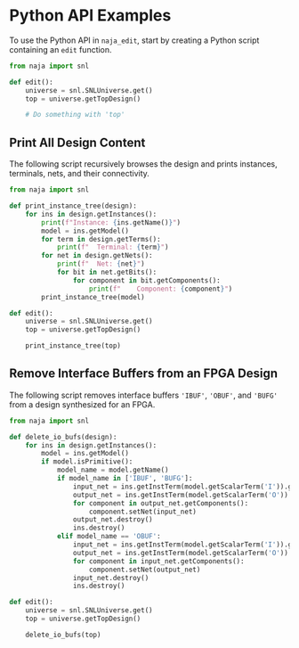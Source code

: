 # Python API Examples

To use the Python API in `naja_edit`, start by creating a Python script containing an `edit` function.

```python
from naja import snl

def edit():
    universe = snl.SNLUniverse.get()
    top = universe.getTopDesign()

    # Do something with 'top'
```

## Print All Design Content

The following script recursively browses the design and prints instances, terminals, nets, and their connectivity.

```python
from naja import snl

def print_instance_tree(design):
    for ins in design.getInstances():
        print(f"Instance: {ins.getName()}")
        model = ins.getModel()
        for term in design.getTerms():
            print(f"  Terminal: {term}")
        for net in design.getNets():
            print(f"  Net: {net}")
            for bit in net.getBits():
                for component in bit.getComponents():
                    print(f"    Component: {component}")
        print_instance_tree(model)

def edit():
    universe = snl.SNLUniverse.get()
    top = universe.getTopDesign()

    print_instance_tree(top)
```

## Remove Interface Buffers from an FPGA Design

The following script removes interface buffers `'IBUF'`, `'OBUF'`, and `'BUFG'` from a design synthesized for an FPGA.

```python
from naja import snl

def delete_io_bufs(design):
    for ins in design.getInstances():
        model = ins.getModel()
        if model.isPrimitive():
            model_name = model.getName()
            if model_name in ['IBUF', 'BUFG']:
                input_net = ins.getInstTerm(model.getScalarTerm('I')).getNet()
                output_net = ins.getInstTerm(model.getScalarTerm('O')).getNet()
                for component in output_net.getComponents():
                    component.setNet(input_net)
                output_net.destroy()
                ins.destroy()
            elif model_name == 'OBUF':
                input_net = ins.getInstTerm(model.getScalarTerm('I')).getNet()
                output_net = ins.getInstTerm(model.getScalarTerm('O')).getNet()
                for component in input_net.getComponents():
                    component.setNet(output_net)
                input_net.destroy()
                ins.destroy()

def edit():
    universe = snl.SNLUniverse.get()
    top = universe.getTopDesign()

    delete_io_bufs(top)
```

